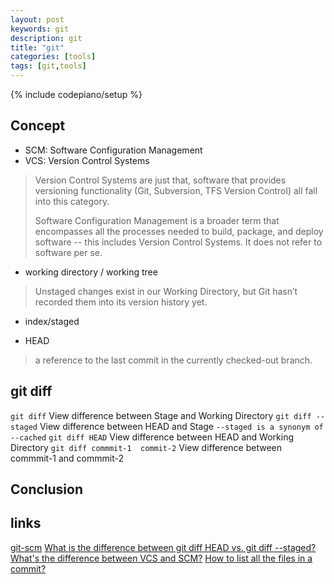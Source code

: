 ```yaml
---
layout: post
keywords: git
description: git
title: "git"
categories: [tools]
tags: [git,tools]
---
```

{% include codepiano/setup %}

## Concept

* SCM: Software Configuration Management
* VCS: Version Control Systems

> Version Control Systems are just that, software that provides versioning functionality (Git, Subversion, TFS Version Control) all fall into this category.
>
> Software Configuration Management is a broader term that encompasses all the processes needed to build, package, and deploy software -- this includes Version Control Systems. It does not refer to software per se.

* working directory / working tree

> Unstaged changes exist in our Working Directory, but Git hasn’t recorded them into its version history yet.

* index/staged

* HEAD

> a reference to the last commit in the currently checked-out branch.

## git diff

`git diff`  View difference between Stage and Working Directory
`git diff --staged` View difference between HEAD and Stage  `--staged is a synonym of --cached`
`git diff HEAD`  View difference between HEAD and Working Directory
`git diff commmit-1  commit-2` View difference between commmit-1 and commmit-2 

## Conclusion

## links

[git-scm](https://git-scm.com/about)
[What is the difference between git diff HEAD vs. git diff --staged?](https://stackoverflow.com/questions/16562121/what-is-the-difference-between-git-diff-head-vs-git-diff-staged)
[What's the difference between VCS and SCM?](https://stackoverflow.com/questions/4127425/whats-the-difference-between-vcs-and-scm)
[How to list all the files in a commit?](https://stackoverflow.com/questions/424071/how-to-list-all-the-files-in-a-commit?rq=1)
